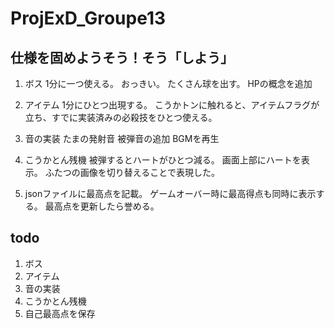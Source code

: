 # ProjExD_Groupe13

## 仕様を固めようそう！そう「しよう」
1. ボス
    1分に一つ使える。
    おっきい。
    たくさん球を出す。
    HPの概念を追加

2. アイテム
    1分にひとつ出現する。
    こうかトンに触れると、アイテムフラグが立ち、すでに実装済みの必殺技をひとつ使える。

3. 音の実装
    たまの発射音
    被弾音の追加
    BGMを再生

4. こうかとん残機
    被弾するとハートがひとつ減る。
    画面上部にハートを表示。
    ふたつの画像を切り替えることで表現した。
    

5. jsonファイルに最高点を記載。
ゲームオーバー時に最高得点も同時に表示する。
最高点を更新したら誉める。


## todo

1. ボス             
2. アイテム             
3. 音の実装             
4. こうかとん残機       
5. 自己最高点を保存 